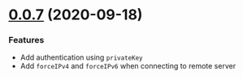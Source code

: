 # [0.0.7](#) (2020-09-18)
### Features
- Add authentication using `privateKey`
- Add `forceIPv4` and `forceIPv6` when connecting to remote server